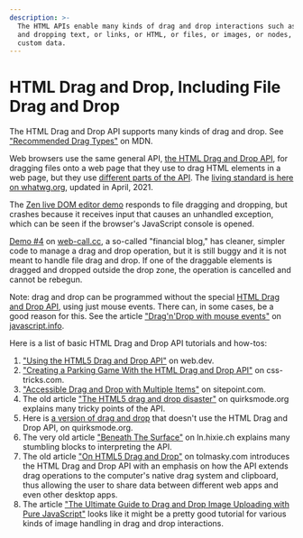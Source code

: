 ```yaml
---
description: >-
  The HTML APIs enable many kinds of drag and drop interactions such as dragging
  and dropping text, or links, or HTML, or files, or images, or nodes, or even
  custom data.
---
```


# HTML Drag and Drop, Including File Drag and Drop

The HTML Drag and Drop API supports many kinds of drag and drop. See ["Recommended Drag Types"](https://developer.mozilla.org/en-US/docs/Web/API/HTML_Drag_and_Drop_API/Recommended_drag_types) on MDN.

Web browsers use the same general API, [the HTML Drag and Drop API](https://developer.mozilla.org/en-US/docs/Web/API/HTML_Drag_and_Drop_API), for dragging files onto a web page that they use to drag HTML elements in a web page, but they use [different parts of the API](https://developer.mozilla.org/en-US/docs/Web/API/HTML_Drag_and_Drop_API/File_drag_and_drop). The [living standard is here on whatwg.org](https://html.spec.whatwg.org/multipage/dnd.html), updated in April, 2021.

The [Zen live DOM editor demo](https://web-call.cc/) responds to file dragging and dropping, but crashes because it receives input that causes an unhandled exception, which can be seen if the browser's JavaScript console is opened.

[Demo \#4](https://web-call.cc/blog-app.html) on [web-call.cc](https://web-call.cc), a so-called "financial blog," has cleaner, simpler code to manage a drag and drop operation, but it is still buggy and it is not meant to handle file drag and drop. If one of the draggable elements is dragged and dropped outside the drop zone, the operation is cancelled and cannot be rebegun.

Note: drag and drop can be programmed without the special [HTML Drag and Drop API](https://developer.mozilla.org/en-US/docs/Web/API/HTML_Drag_and_Drop_API), using just mouse events. There can, in some cases, be a good reason for this. See the article ["Drag'n'Drop with mouse events"](https://javascript.info/mouse-drag-and-drop) on [javascript.info](https://javascript.info).

Here is a list of basic HTML Drag and Drop API tutorials and how-tos:

1. ["Using the HTML5 Drag and Drop API"](https://web.dev/drag-and-drop/) on web.dev.
2. ["Creating a Parking Game With the HTML Drag and Drop API"](https://css-tricks.com/creating-a-parking-game-with-the-html-drag-and-drop-api/) on css-tricks.com.
3. ["Accessible Drag and Drop with Multiple Items"](https://www.sitepoint.com/accessible-drag-drop/) on sitepoint.com.
4. The old article ["The HTML5 drag and drop disaster"](https://www.quirksmode.org/blog/archives/2009/09/the_html5_drag.html) on quirksmode.org explains many tricky points of the API.
5. Here is [a version of drag and drop](https://www.quirksmode.org/js/dragdrop.html) that doesn't use the HTML Drag and Drop API, on quirksmode.org.
6. The very old article ["Beneath The Surface"](http://ln.hixie.ch/?start=1115899732) on ln.hixie.ch explains many stumbling blocks to interpreting the API.
7. The old article ["On HTML5 Drag and Drop"](http://tolmasky.com/2009/08/16/on-html-5-drag-and-drop/) on tolmasky.com introduces the HTML Drag and Drop API with an emphasis on how the API extends drag operations to the computer's native drag system and clipboard, thus allowing the user to share data between different web apps and even other desktop apps.
8. The article ["The Ultimate Guide to Drag and Drop Image Uploading with Pure JavaScript"](https://soshace.com/the-ultimate-guide-to-drag-and-drop-image-uploading-with-pure-javascript/) looks like it might be a pretty good tutorial for various kinds of image handling in drag and drop interactions.



